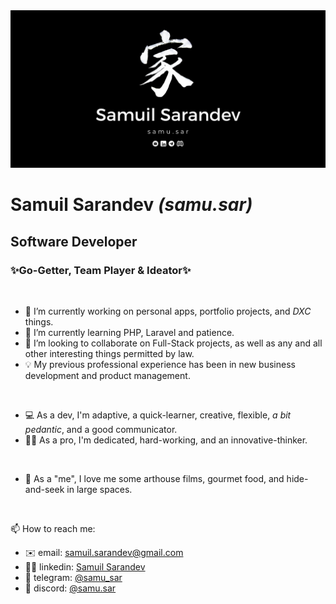 <img src='./public/github-banner.png' />

# Samuil Sarandev _(samu.sar)_

## Software Developer

### ✨Go-Getter, Team Player & Ideator✨

</br>

-   🔭 I’m currently working on personal apps, portfolio projects, and _DXC_ things.
-   🌱 I’m currently learning PHP, Laravel and patience.
-   👯 I’m looking to collaborate on Full-Stack projects, as well as any and all other interesting things permitted by law.
-   💡 My previous professional experience has been in new business development and product management.

</br>

-   💻 As a dev, I'm adaptive, a quick-learner, creative, flexible, _a bit pedantic_, and a good communicator.
-   👨‍💻 As a pro, I'm dedicated, hard-working, and an innovative-thinker.

</br>

-   💬 As a "me", I love me some arthouse films, gourmet food, and hide-and-seek in large spaces.

</br>

📫 How to reach me:

-   ✉️ email: samuil.sarandev@gmail.com
-   👨‍💼 linkedin: [Samuil Sarandev](https://www.linkedin.com/in/samuil-sarandev/)
-   📱 telegram: [@samu_sar](https://t.me/samu_sar)
-   👾 discord: [@samu.sar](https://discord.com/users/940654338857127999)
